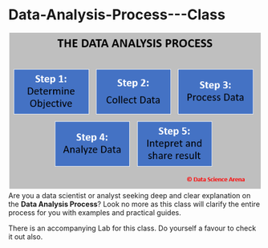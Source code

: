 # Data-Analysis-Process---Class

![The Data Analysis Process](https://github.com/xtian4zy/Data-Analysis-Process---Class/blob/master/Data%20Analysis%20Process%20image.PNG)
Are you a data scientist or analyst seeking deep and clear explanation on the **Data Analysis Process**? Look no more as this class will clarify the entire process for you with examples and practical guides.

There is an accompanying Lab for this class. Do yourself a favour to check it out also.
